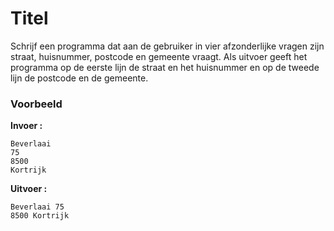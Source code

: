 # Titel

Schrijf een programma dat aan de gebruiker in vier afzonderlijke vragen zijn straat, huisnummer, postcode en gemeente vraagt.
Als uitvoer geeft het programma op de eerste lijn de straat en het huisnummer en op de tweede lijn de postcode en de gemeente.

### Voorbeeld

**Invoer :**

    Beverlaai
    75
    8500
    Kortrijk

**Uitvoer :**

    Beverlaai 75
    8500 Kortrijk




